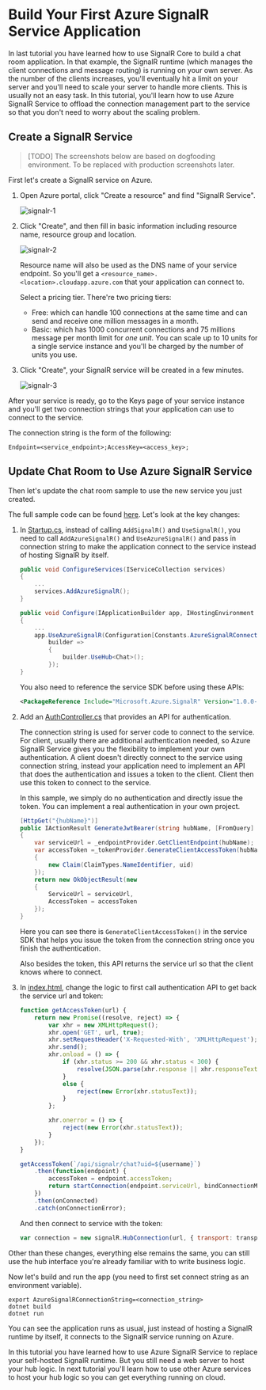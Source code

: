# Build Your First Azure SignalR Service Application

In last tutorial you have learned how to use SignalR Core to build a chat room application. In that example, the SignalR runtime (which manages the client connections and message routing) is running on your own server. As the number of the clients increases, you'll eventually hit a limit on your server and you'll need to scale your server to handle more clients. This is usually not an easy task. In this tutorial, you'll learn how to use Azure SignalR Service to offload the connection management part to the service so that you don't need to worry about the scaling problem.

## Create a SignalR Service

> [TODO] The screenshots below are based on dogfooding environment. To be replaced with production screenshots later.

First let's create a SignalR service on Azure.

1. Open Azure portal, click "Create a resource" and find "SignalR Service".

   ![signalr-1](images/signalr-1.png)

2. Click "Create", and then fill in basic information including resource name, resource group and location.

   ![signalr-2](images/signalr-2.png)

   Resource name will also be used as the DNS name of your service endpoint. So you'll get a `<resource_name>.<location>.cloudapp.azure.com` that your application can connect to.

   Select a pricing tier. There're two pricing tiers:
   
   * Free: which can handle 100 connections at the same time and can send and receive one million messages in a month.
   * Basic: which has 1000 concurrent connections and 75 millions message per month limit for *one unit*. You can scale up to 10 units for a single service instance and you'll be charged by the number of units you use.

3. Click "Create", your SignalR service will be created in a few minutes.

   ![signalr-3](images/signalr-3.png)

After your service is ready, go to the Keys page of your service instance and you'll get two connection strings that your application can use to connect to the service.

The connection string is the form of the following:

```
Endpoint=<service_endpoint>;AccessKey=<access_key>;
```

## Update Chat Room to Use Azure SignalR Service

Then let's update the chat room sample to use the new service you just created.

The full sample code can be found [here](../samples/ChatRoom/). Let's look at the key changes:

1.  In [Startup.cs](../samples/ChatRoom/Startup.cs), instead of calling `AddSignalR()` and `UseSignalR()`, you need to call `AddAzureSignalR()` and `UseAzureSignalR()` and pass in connection string to make the application connect to the service instead of hosting SignalR by itself.

    ```cs
    public void ConfigureServices(IServiceCollection services)
    {
        ...
        services.AddAzureSignalR();
    }

    public void Configure(IApplicationBuilder app, IHostingEnvironment env)
    {
        ...
        app.UseAzureSignalR(Configuration[Constants.AzureSignalRConnectionStringKey],
            builder => 
            { 
                builder.UseHub<Chat>(); 
            });
    }
    ```

    You also need to reference the service SDK before using these APIs:

    ```xml
    <PackageReference Include="Microsoft.Azure.SignalR" Version="1.0.0-preview-10000" />
    ```

2.  Add an [AuthController.cs](../samples/ChatRoom/Controllers/AuthController.cs) that provides an API for authentication.

    The connection string is used for server code to connect to the service. For client, usually there are additional authentication needed, so Azure SignalR Service gives you the flexibility to implement your own authentication. A client doesn't directly connect to the service using connection string, instead your application need to implement an API that does the authentication and issues a token to the client. Client then use this token to connect to the service.

    In this sample, we simply do no authentication and directly issue the token. You can implement a real authentication in your own project.

    ```cs
    [HttpGet("{hubName}")]
    public IActionResult GenerateJwtBearer(string hubName, [FromQuery] string uid)
    {
        var serviceUrl = _endpointProvider.GetClientEndpoint(hubName);
        var accessToken =_tokenProvider.GenerateClientAccessToken(hubName, new[]
        {
            new Claim(ClaimTypes.NameIdentifier, uid)
        });
        return new OkObjectResult(new
        {
            ServiceUrl = serviceUrl,
            AccessToken = accessToken
        });
    }
    ```

    Here you can see there is `GenerateClientAccessToken()` in the service SDK that helps you issue the token from the connection string once you finish the authentication.

    Also besides the token, this API returns the service url so that the client knows where to connect.

3.  In [index.html](../samples/ChatRoom/wwwroot/index.html), change the logic to first call authentication API to get back the service url and token:

    ```js
    function getAccessToken(url) {
        return new Promise((resolve, reject) => {
            var xhr = new XMLHttpRequest();
            xhr.open('GET', url, true);
            xhr.setRequestHeader('X-Requested-With', 'XMLHttpRequest');
            xhr.send();
            xhr.onload = () => {
                if (xhr.status >= 200 && xhr.status < 300) {
                    resolve(JSON.parse(xhr.response || xhr.responseText));
                }
                else {
                    reject(new Error(xhr.statusText));
                }
            };

            xhr.onerror = () => {
                reject(new Error(xhr.statusText));
            }
        });
    }

    getAccessToken(`/api/signalr/chat?uid=${username}`)
        .then(function(endpoint) {
            accessToken = endpoint.accessToken;
            return startConnection(endpoint.serviceUrl, bindConnectionMessage);
        })
        .then(onConnected)
        .catch(onConnectionError);
    ```

    And then connect to service with the token:

    ```js
    var connection = new signalR.HubConnection(url, { transport: transport, accessToken: () => accessToken });
    ```

Other than these changes, everything else remains the same, you can still use the hub interface you're already familiar with to write business logic.

Now let's build and run the app (you need to first set connect string as an environment variable).

```
export AzureSignalRConnectionString=<connection_string>
dotnet build
dotnet run
```

You can see the application runs as usual, just instead of hosting a SignalR runtime by itself, it connects to the SignalR service running on Azure.

In this tutorial you have learned how to use Azure SignalR Service to replace your self-hosted SignalR runtime. But you still need a web server to host your hub logic. In next tutorial you'll learn how to use other Azure services to host your hub logic so you can get everything running on cloud.
